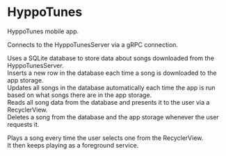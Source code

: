 # HyppoTunes
HyppoTunes mobile app.
 
Connects to the HyppoTunesServer via a gRPC connection. 
 
Uses a SQLite database to store data about songs downloaded from the HyppoTunesServer.<br />
Inserts a new row in the database each time a song is downloaded to the app storage.<br />
Updates all songs in the database automatically each time the app is run based on what songs there are in the app storage.<br />
Reads all song data from the database and presents it to the user via a RecyclerView.<br />
Deletes a song from the database and the app storage whenever the user requests it.<br />

Plays a song every time the user selects one from the RecyclerView.<br />
It then keeps playing as a foreground service.

